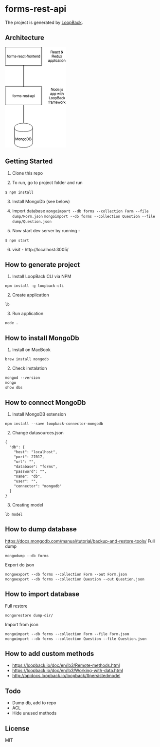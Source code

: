 # forms-rest-api

The project is generated by [LoopBack](http://loopback.io).

## Architecture

![Forms applications architecture](/doc/forms-architecture.png)

## Getting Started

1. Clone this repo

2. To run, go to project folder and run

`$ npm install`

3. Install MongoDb (see below)

4. Import database
`mongoimport --db forms --collection Form --file dump/Form.json`
`mongoimport --db forms --collection Question --file dump/Question.json`

5. Now start dev server by running -

`$ npm start`

6. visit - http://localhost:3005/



## How to generate project
1.  Install LoopBack CLI via NPM
```
npm install -g loopback-cli
```
2. Create application
```
lb
```
3. Run application
```
node .
```

## How to install MongoDb
1. Install on MacBook
```
brew install mongodb
```
2. Check instalation
```
mongod --version
mongo
show dbs
```

## How to connect MongoDb
1. Install MongoDB extension
```
npm install --save loopback-connector-mongodb
```
2. Change datasources.json
```
{
  "db": {
    "host": "localhost",
    "port": 27017,
    "url": "",
    "database": "forms",
    "password": "",
    "name": "db",
    "user": "",
    "connector": "mongodb"
  }
}
```
3. Creating model
```
lb model
```

## How to dump database
https://docs.mongodb.com/manual/tutorial/backup-and-restore-tools/
Full dump
```
mongodump --db forms
```
Export do json
```
mongoexport --db forms --collection Form --out Form.json
mongoexport --db forms --collection Question --out Question.json
```

## How to import database
Full restore
```
mongorestore dump-dir/
```

Import from json
```
mongoimport --db forms --collection Form --file Form.json
mongoimport --db forms --collection Question --file Question.json
```



## How to add custom methods
* https://loopback.io/doc/en/lb3/Remote-methods.html
* https://loopback.io/doc/en/lb3/Working-with-data.html
* http://apidocs.loopback.io/loopback/#persistedmodel

## Todo
- Dump db, add to repo
- ACL
- Hide unused methods

## License

MIT
